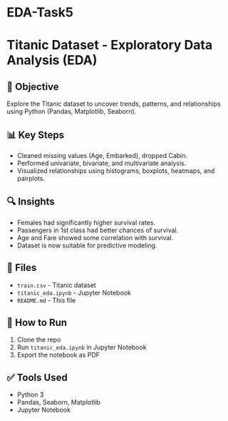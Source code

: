 # EDA-Task5
# Titanic Dataset - Exploratory Data Analysis (EDA)

## 📌 Objective
Explore the Titanic dataset to uncover trends, patterns, and relationships using Python (Pandas, Matplotlib, Seaborn).

## 📊 Key Steps
- Cleaned missing values (Age, Embarked), dropped Cabin.
- Performed univariate, bivariate, and multivariate analysis.
- Visualized relationships using histograms, boxplots, heatmaps, and pairplots.

## 🔍 Insights
- Females had significantly higher survival rates.
- Passengers in 1st class had better chances of survival.
- Age and Fare showed some correlation with survival.
- Dataset is now suitable for predictive modeling.

## 📁 Files
- `train.csv` - Titanic dataset
- `titanic_eda.ipynb` - Jupyter Notebook
- `README.md` - This file

## 🚀 How to Run
1. Clone the repo
2. Run `titanic_eda.ipynb` in Jupyter Notebook
3. Export the notebook as PDF

## ✅ Tools Used
- Python 3
- Pandas, Seaborn, Matplotlib
- Jupyter Notebook
